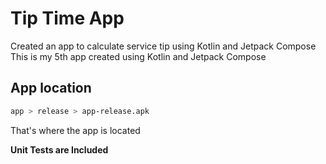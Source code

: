 # Tip Time App
Created an app to calculate service tip using Kotlin and Jetpack Compose  
This is my 5th app created using Kotlin and Jetpack Compose

## App location
```bash
app > release > app-release.apk
```
That's where the app is located

__Unit Tests are Included__
